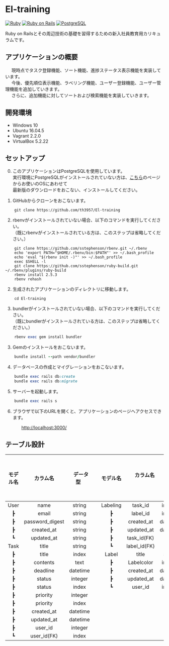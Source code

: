 # El-training
[![Ruby](https://img.shields.io/badge/Ruby-2.5.3-red.svg)](https://docs.ruby-lang.org/ja/2.5.0/doc/index.html)
[![Ruby on Rails](https://img.shields.io/badge/Ruby%20on%20Rails-5.2.1-red.svg)](https://guides.rubyonrails.org/)
[![PostgreSQL](https://img.shields.io/badge/PostgreSQL-9.5.14-blue.svg)](https://www.postgresql.org/)

Ruby on Railsとその周辺技術の基礎を習得するための新入社員教育用カリキュラムです。

## アプリケーションの概要

&nbsp; &nbsp; &nbsp;現時点でタスク登録機能、ソート機能、進捗ステータス表示機能を実装しています。  
&nbsp; &nbsp; &nbsp;今後、優先順位表示機能、ラベリング機能、ユーザー登録機能、ユーザー管理機能を追加していきます。  
&nbsp; &nbsp; &nbsp;さらに、追加機能に対してソートおよび検索機能を実装していきます。


## 開発環境
- Windows 10
- Ubuntu 16.04.5
- Vagrant 2.2.0
- VirtualBox 5.2.22

## セットアップ

0. このアプリケーションはPostgreSQLを使用しています。  
実行環境にPostgreSQLがインストールされていない方は、[こちら](https://www.postgresql.org/download/)のページからお使いのOSにあわせて  
最新版のダウンロードをおこない、インストールしてください。  

1. GitHubからクローンをおこないます。

```
    git clone https://github.com/th3957/El-training
```

2. rbenvがインストールされていない場合、以下のコマンドを実行してください。  
（既にrbenvがインストールされている方は、このステップは省略してください。）

```
    git clone https://github.com/sstephenson/rbenv.git ~/.rbenv
    echo 'export PATH="$HOME/.rbenv/bin:$PATH"' >> ~/.bash_profile
    echo 'eval "$(rbenv init -)"' >> ~/.bash_profile
    exec $SHELL -l
    git clone https://github.com/sstephenson/ruby-build.git ~/.rbenv/plugins/ruby-build
    rbenv install 2.5.3
    rbenv rehash
```

2. 生成されたアプリケーションのディレクトリに移動します。

```
    cd El-training
```

3. bundlerがインストールされていない場合、以下のコマンドを実行してください。  
（既にbundlerがインストールされている方は、このステップは省略してください。）

```ruby
    rbenv exec gem install bundler
```

3. Gemのインストールをおこないます。

```ruby
    bundle install --path vendor/bundler
```

4. データベースの作成とマイグレーションをおこないます。

```ruby
    bundle exec rails db:create
    bundle exec rails db:migrate
```

5. サーバーを起動します。

```ruby
    bundle exec rails s
```

6. ブラウザで以下のURLを開くと、アプリケーションのページへアクセスできます。

&nbsp; &nbsp; &nbsp; &nbsp; &nbsp; &nbsp; &nbsp;<http://localhost:3000/>

## テーブル設計
| モデル名 | カラム名 | &nbsp; データ型 &nbsp; |&nbsp; &nbsp; &nbsp; &nbsp; &nbsp; &nbsp; &nbsp;| モデル名 | &nbsp; &nbsp; &nbsp; カラム名 &nbsp; &nbsp; &nbsp; | &nbsp; データ型 &nbsp; |
|:-:|:-:|:-:|:-:|:-:|:-:|:-:|
|User|name|string||Labeling|task_id|integer|
|┣|email|string||┣|label_id|integer|
|┣|password_digest|string||┣|created_at|datetime|
|┣|created_at|string||┣|updated_at|datetime|
|┗|updated_at|string||┣|task_id(FK)|index|
|Task|title|string||┗|label_id(FK)|index|
|┣|title|index||Label|title|string|
|┣|contents|text||┣|Labelcolor|integer|
|┣|deadline|datetime||┣|created_at|datetime|
|┣|status|integer||┣|updated_at|datetime|
|┣|status|index||┗|user_id|integer|
|┣|priority|integer|||||
|┣|priority|index|||||
|┣|created_at|datetime|||||
|┣|updated_at|datetime|||||
|┣|user_id|integer|||||
|┗|user_id(FK)|index|||||
